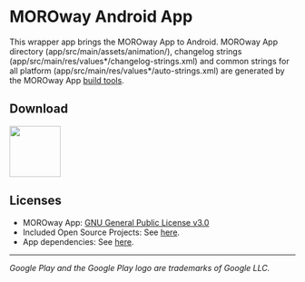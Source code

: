 # MOROway Android App

This wrapper app brings the MOROway App to Android. MOROway App directory (app/src/main/assets/animation/), changelog strings (app/src/main/res/values*/changelog-strings.xml) and common strings for all platform (app/src/main/res/values*/auto-strings.xml) are generated by the MOROway App [build tools](https://github.com/MOROway/moroway-app-dev).

## Download

[<img src="https://play.google.com/intl/en_us/badges/static/images/badges/en_badge_web_generic.png" height="90">](https://play.google.com/store/apps/details?id=appinventor.ai_Jonathan_Herrmann_Engel.MOROway)

## Licenses

* MOROway App: [GNU General Public License v3.0](https://github.com/MOROway/moroway-app-dev/blob/main/LICENSE.txt)
* Included Open Source Projects: See [here](./app/src/main/assets/animation/src/lib/README.md).
* App dependencies: See [here](./app/build.gradle).

---

*Google Play and the Google Play logo are trademarks of Google LLC.*
